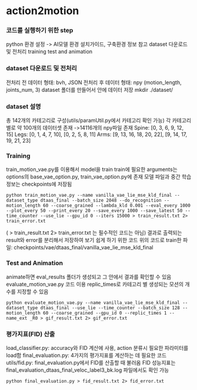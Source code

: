 # action2motion

### 코드를 실행하기 위한 step

python 환경 설정 -> AI모델 환경 설치가이드, 구축환경 정보 참고
dataset 다운로드 및 전처리
training
test and animation


### dataset 다운로드 및 전처리

전처리 전 데이터 형태: bvh, JSON
전처리 후 데이터 형태: npy (motion_length, joints_num, 3)
dataset 폴더를 만들어서 안에 데이터 저장
mkdir ./dataset/


### dataset 설명

총 142개의 카테고리로 구성(utils/paramUtil.py에서 카테고리 확인 가능)
각 카테고리 별로 약 100개의 데이터셋 존재 ->14116개의 npy파일 존재
Spine: [0, 3, 6, 9, 12, 15]
Legs: [0, 1, 4, 7, 10], [0, 2, 5, 8, 11]
Arms: [9, 13, 16, 18, 20, 22], [9, 14, 17, 19, 21, 23]


### Training

train_motion_vae.py를 이용해서 model을 train
train에 필요한 arguments는 options의 base_vae_option.py, train_vae_option.py에 존재
모델 파일과 중간 학습 정보는 checkpoints에 저장됨

```python train_motion_vae.py --name vanilla_vae_lie_mse_kld_final --dataset_type dtaas_final --batch_size 2048 --do_recognition --motion_length 60 --coarse_grained --lambda_kld 0.001 --eval_every 1000 --plot_every 50 --print_every 20 --save_every 1000 --save_latest 50 --time_counter --use_lie --gpu_id 0 --iters 15000 > train_result.txt 2> train_error.txt```

( > train_result.txt 2> train_error.txt 는 필수적인 코드는 아님)
결과로 출력되는 result와 error를 분리해서 저장하여 보기 쉽게 하기 위한 코드
위의 코드로 train한 파일: checkpoints/vae/dtaas_final/vanilla_vae_lie_mse_kld_final


### Test and Animation

animate하면 eval_results 폴더가 생성되고 그 안에서 결과를 확인할 수 있음
evaluate_motion_vae.py 코드 이용
replic_times로 카테고리 별 생성되는 모션의 개수를 지정할 수 있음

```python evaluate_motion_vae.py --name vanilla_vae_lie_mse_kld_final --dataset_type dtaas_final --use_lie --time_counter --batch_size 128 --motion_length 60 --coarse_grained --gpu_id 0 --replic_times 1 --name_ext _R0 > gif_result.txt 2> gif_error.txt```

### 평가지표(FID) 산출

load_classifier.py: accuracy와 FID 계산에 사용, action 분류시 필요한 파라미터를 load함
final_evaluation.py: 4가지의 평가지표를 계산하는 데 필요한 코드
utils/fid.py: final_evaluation.py에서 FID를 산출할 때 불러옴
FID 성능지표는 final_evaluation_dtaas_final_veloc_label3_bk.log 파일에서도 확인 가능

```python final_evaluation.py > fid_result.txt 2> fid_error.txt```
